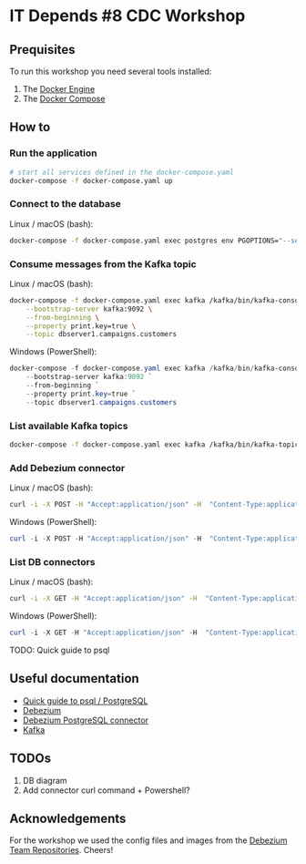 # IT Depends #8 CDC Workshop

## Prequisites

To run this workshop you need several tools installed:

1. The [Docker Engine](https://docs.docker.com/engine/install/)
1. The [Docker Compose](https://docs.docker.com/compose/install/)

## How to

### Run the application

```sh
# start all services defined in the docker-compose.yaml
docker-compose -f docker-compose.yaml up
```

### Connect to the database

Linux / macOS (bash):

```sh
docker-compose -f docker-compose.yaml exec postgres env PGOPTIONS="--search_path=campaigns" bash -c 'psql -U $POSTGRES_USER postgres'
```

### Consume messages from the Kafka topic

Linux / macOS (bash):

```sh
docker-compose -f docker-compose.yaml exec kafka /kafka/bin/kafka-console-consumer.sh \
    --bootstrap-server kafka:9092 \
    --from-beginning \
    --property print.key=true \
    --topic dbserver1.campaigns.customers
```

Windows (PowerShell):

```PowerShell
docker-compose -f docker-compose.yaml exec kafka /kafka/bin/kafka-console-consumer.sh `
    --bootstrap-server kafka:9092 `
    --from-beginning `
    --property print.key=true `
    --topic dbserver1.campaigns.customers
```

### List available Kafka topics

```sh
docker-compose -f docker-compose.yaml exec kafka /kafka/bin/kafka-topics.sh --bootstrap-server=kafka:9092 --list
```

### Add Debezium connector

Linux / macOS (bash):

```sh
curl -i -X POST -H "Accept:application/json" -H  "Content-Type:application/json" http://localhost:8083/connectors/ -d @connector-config.json
```

Windows (PowerShell):

```PowerShell
curl -i -X POST -H "Accept:application/json" -H  "Content-Type:application/json" http://localhost:8083/connectors/ -d @connector-config.json
```

### List DB connectors

Linux / macOS (bash):

```sh
curl -i -X GET -H "Accept:application/json" -H  "Content-Type:application/json" http://localhost:8083/connectors/
```

Windows (PowerShell):

```PowerShell
curl -i -X GET -H "Accept:application/json" -H  "Content-Type:application/json" http://localhost:8083/connectors/
```

TODO: Quick guide to psql

## Useful documentation

* [Quick guide to psql / PostgreSQL](docs/psql.md)
* [Debezium](https://debezium.io/documentation/reference/1.6/index.html)
* [Debezium PostgreSQL connector](https://debezium.io/documentation/reference/1.6/connectors/postgresql.html)
* [Kafka](https://kafka.apache.org/)

## TODOs

1. DB diagram
1. Add connector curl command + Powershell?

## Acknowledgements

For the workshop we used the config files and images from the [Debezium Team Repositories](https://github.com/debezium). Cheers!
